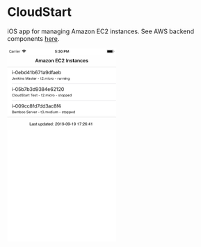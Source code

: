 # CloudStart
iOS app for managing Amazon EC2 instances. See AWS backend components [here](https://github.com/automatictester/cloudstart-backend).

<img src="screenshots/s1.png" height="445" width="250">
